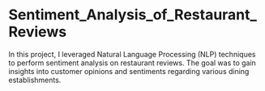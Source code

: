 # Sentiment_Analysis_of_Restaurant_Reviews
In this project, I leveraged Natural Language Processing (NLP) techniques to perform sentiment analysis   on restaurant reviews. The goal was to gain insights into customer opinions and sentiments regarding various dining establishments.
